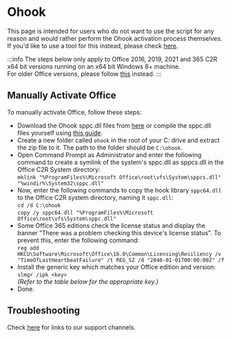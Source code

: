 # Ohook

This page is intended for users who do not want to use the script for any reason and would rather perform the Ohook activation process themselves. If you'd like to use a tool for this instead, please check [here](intro.md#download--how-to-use-it).

:::info
The steps below only apply to Office 2016, 2019, 2021 and 365 C2R x64 bit versions running on an x64 bit Windows 8+ machine.  
For older Office versions, please follow [this](intro.md#download--how-to-use-it) instead.
:::

## Manually Activate Office

To manually activate Office, follow these steps:

-   Download the Ohook sppc.dll files from [here](https://github.com/asdcorp/ohook/releases/download/0.5/ohook_0.5.zip) or compile the sppc.dll files yourself using [this guide](ohook#custom-sppcdll-info).
-   Create a new folder called `ohook` in the root of your C: drive and extract the zip file to it. The path to the folder should be `C:\ohook`.
-   Open Command Prompt as Administrator and enter the following command to create a symlink of the system's sppc.dll as sppcs.dll in the Office C2R System directory:  
    `mklink "%ProgramFiles%\Microsoft Office\root\vfs\System\sppcs.dll" "%windir%\System32\sppc.dll"`
-   Now, enter the following commands to copy the hook library `sppc64.dll` to the Office C2R system directory, naming it `sppc.dll`:    
    `cd /d C:\ohook`  
    `copy /y sppc64.dll "%ProgramFiles%\Microsoft Office\root\vfs\System\sppc.dll"`
-   Some Office 365 editions check the license status and display the banner "There was a problem checking this device's license status". To prevent this, enter the following command:  
    `reg add HKCU\Software\Microsoft\Office\16.0\Common\Licensing\Resiliency /v "TimeOfLastHeartbeatFailure" /t REG_SZ /d "2040-01-01T00:00:00Z" /f`
-   Install the generic key which matches your Office edition and version:  
    `slmgr /ipk <key>`  
    *(Refer to the table below for the appropriate key.)*
-   Done.

## Troubleshooting

Check [here](troubleshoot.md) for links to our support channels.